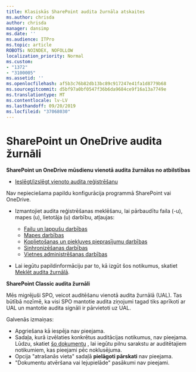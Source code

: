 ```yaml
---
title: Klasiskās SharePoint audita žurnāla atskaites
ms.author: chrisda
author: chrisda
manager: dansimp
ms.date: ''
ms.audience: ITPro
ms.topic: article
ROBOTS: NOINDEX, NOFOLLOW
localization_priority: Normal
ms.custom:
- "1372"
- "3100005"
ms.assetid: ''
ms.openlocfilehash: af5b3c76b82db13bc89c917247e41fa1d8779b68
ms.sourcegitcommit: d5bf97a0bf0547f36b6da9684ce9f16a13a7749e
ms.translationtype: MT
ms.contentlocale: lv-LV
ms.lasthandoff: 09/20/2019
ms.locfileid: "37068030"
---
```

# <a name="sharepoint-and-onedrive-audit-logs"></a>SharePoint un OneDrive audita žurnāli

**SharePoint un OneDrive mūsdienu vienotā audita žurnālus no atbilstības**

- [Ieslēgt/izslēgt vienoto audita reģistrēšanu](https://docs.microsoft.com/office365/securitycompliance/turn-audit-log-search-on-or-off) 

Nav nepieciešama papildu konfigurācija programmā SharePoint vai OneDrive.

- Izmantojiet audita reģistrēšanas meklēšanu, lai pārbaudītu faila (-u), mapes (u), lietotāja (u) darbību, atļaujas:

    - [Failu un lappušu darbības](https://docs.microsoft.com/office365/securitycompliance/search-the-audit-log-in-security-and-compliance)
    - [Mapes darbības](https://docs.microsoft.com/office365/securitycompliance/search-the-audit-log-in-security-and-compliance#folder-activities)
    - [Koplietošanas un piekļuves pieprasījumu darbības](https://docs.microsoft.com/office365/securitycompliance/search-the-audit-log-in-security-and-compliance#sharing-and-access-request-activities)
    - [Sinhronizēšanas darbības](https://docs.microsoft.com/office365/securitycompliance/search-the-audit-log-in-security-and-compliance#synchronization-activities)
    - [Vietnes administrēšanas darbības](https://docs.microsoft.com/office365/securitycompliance/search-the-audit-log-in-security-and-compliance#site-administration-activities)
- Lai iegūtu papildinformāciju par to, kā izgūt šos notikumus, skatiet [Meklēt audita žurnālā](https://docs.microsoft.com/office365/securitycompliance/search-the-audit-log-in-security-and-compliance#search-the-audit-log).

**SharePoint Classic audita žurnāli**

Mēs migrējuši SPO, veicot auditēšanu vienotā audita žurnālā (UAL). Tas būtībā nozīmē, ka visi SPO mantotie audita ziņojumi tagad tiks aprīkoti ar UAL un mantotie audita signāli ir pārvietoti uz UAL.

Galvenās izmaiņas:

- Apgriešana kā iespēja nav pieejama.
- Sadaļa, kurā izvēlaties konkrētus auditācijas notikumus, nav pieejama. Lūdzu, skatiet [šo dokumentu](https://docs.microsoft.com/office365/securitycompliance/search-the-audit-log-in-security-and-compliance) , lai iegūtu pilnu sarakstu ar auditētajiem notikumiem, kas pieejami pēc noklusējuma.
- Opcija "atrašanās vieta" sadaļā **pielāgoti pārskati** nav pieejama. 
- "Dokumentu atvēršana vai lejupielāde" pasākumi nav pieejami. 


